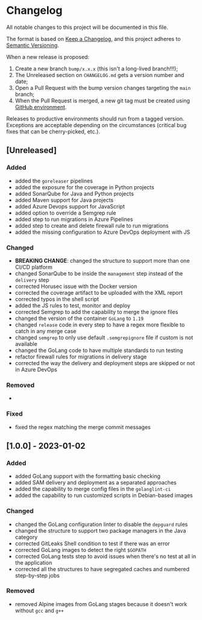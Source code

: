 # Changelog

All notable changes to this project will be documented in this file.

The format is based on [Keep a Changelog](https://keepachangelog.com/en/1.0.0/), and this project adheres to [Semantic Versioning](https://semver.org/spec/v2.0.0.html).

When a new release is proposed:

1. Create a new branch `bump/x.x.x` (this isn't a long-lived branch!!!);
2. The Unreleased section on `CHANGELOG.md` gets a version number and date;
3. Open a Pull Request with the bump version changes targeting the `main` branch;
4. When the Pull Request is merged, a new git tag must be created using [GitHub environment](https://github.com/rios0rios0/pipelines/tags).

Releases to productive environments should run from a tagged version.
Exceptions are acceptable depending on the circumstances (critical bug fixes that can be cherry-picked, etc.).

## [Unreleased]

### Added

- added the `goreleaser` pipelines
- added the exposure for the coverage in Python projects
- added SonarQube for Java and Python projects
- added Maven support for Java projects
- added Azure Devops support for JavaScript
- added option to override a Semgrep rule
- added step to run migrations in Azure Pipelines
- added step to create and delete firewall rule to run migrations
- added the missing configuration to Azure DevOps deployment with JS

### Changed

- **BREAKING CHANGE**: changed the structure to support more than one CI/CD platform
- changed SonarQube to be inside the `management` step instead of the `delivery` step
- corrected Horusec issue with the Docker version
- corrected the coverage artifact to be uploaded with the XML report
- corrected typos in the shell script
- added the JS rules to test, monitor and deploy
- corrected Semgrep to add the capability to merge the ignore files
- changed the version of the container `GoLang` to `1.19`
- changed `release` code in every step to have a regex more flexible to catch in any merge case
- changed `semgrep` to only use default `.semgrepignore` file if custom is not available
- changed the GoLang code to have multiple standards to run testing
- refactor firewall rules for migrations in delivery stage
- corrected the way the delivery and deployment steps are skipped or not in Azure DevOps

### Removed

-

### Fixed

- fixed the regex matching the merge commit messages

## [1.0.0] - 2023-01-02

### Added

- added GoLang support with the formatting basic checking
- added SAM delivery and deployment as a separated approaches
- added the capability to merge config files in the `golanglint-ci`
- added the capability to run customized scripts in Debian-based images

### Changed

- changed the GoLang configuration linter to disable the `depguard` rules
- changed the structure to support two package managers in the Java category
- corrected GitLeaks Shell condition to test if there was an error
- corrected GoLang images to detect the right `$GOPATH`
- corrected GoLang tests step to avoid issues when there's no test at all in the application
- corrected all the structures to have segregated caches and numbered step-by-step jobs

### Removed

- removed Alpine images from GoLang stages because it doesn't work without `gcc` and `g++`
